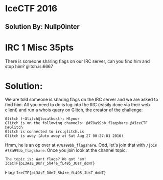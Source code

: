 # IceCTF 2016
## Solution By: Nullp0inter

# IRC 1 Misc 35pts
There is someone sharing flags on our IRC server, can you find him and stop him? glitch.is:6667 

# Solution: 
We are told someone is sharing flags on the IRC server and we are asked to find him. All you need to
do is log into the IRC (easily done via their web client) and run a whois query on Glitch,
the creator of the challenge:

```
Glitch (~Glitch@localhost): Hlynur
Glitch is on the following channels: @#78a99bb_flagshare @#IceCTF @#Glitch
Glitch is connected to irc.glitch.is
Glitch is away (Auto away at Sat Aug 27 00:27:01 2016)
```

Hmm, he is an op over at `#78a99bb_flagshare`. Odd, let's join that with `/join #78a99bb_flagshare`.
Once you join look at the channel topic:

```
The topic is: Want flags? We got 'em! IceCTF{pL3AsE_D0n7_5h4re_fL495_JUsT_doNT}
```

Flag: `IceCTF{pL3AsE_D0n7_5h4re_fL495_JUsT_doNT}`
